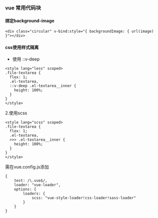 ### vue 常用代码块

#### 绑定background-image
```````
<div class="circular" v-bind:style="{ backgroundImage: { url(image) }"></div>
```````

#### css使用样式隔离
- 使用 ::v-deep
```````
<style lang="less" scoped>
.file-textarea {
  flex: 1;
  .el-textarea,
  ::v-deep .el-textarea__inner {
    height: 100%;
  }
}
</style>
```````
2.使用scss
```````
<style lang="scss" scoped>
.file-textarea {
  flex: 1;
  .el-textarea,
  >>> .el-textarea__inner {
    height: 100%;
  }
}
</style>
```````
需在vue.config.js添加
```````
{
    test: /\.vue$/,
    loader: "vue-loader",
    options: {
        loaders: {
            scss: "vue-style-loader!css-loader!sass-loader"
        }
    }
}
```````
